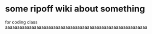 # some ripoff wiki about something

for coding class aaaaaaaaaaaaaaaaaaaaaaaaaaaaaaaaaaaaaaaaaaaaaaaaaaaaaaaaaaa
